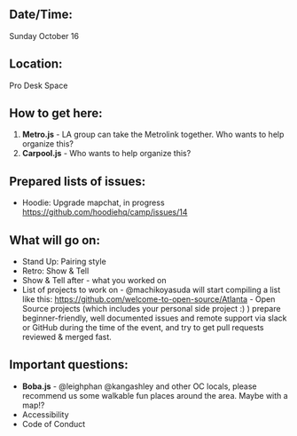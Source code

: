 ## Date/Time:
Sunday October 16

## Location: 
Pro Desk Space

## How to get here: 
1. **Metro.js** - LA group can take the Metrolink together. Who wants to help organize this? 
2. **Carpool.js** - Who wants to help organize this?

## Prepared lists of issues:
- Hoodie: Upgrade mapchat, in progress https://github.com/hoodiehq/camp/issues/14

## What will go on:
- Stand Up: Pairing style
- Retro: Show & Tell
- Show & Tell after - what you worked on
- List of projects to work on - @machikoyasuda will start compiling a list like this: https://github.com/welcome-to-open-source/Atlanta - Open Source projects (which includes your personal side project :) ) prepare beginner-friendly, well documented issues and remote support via slack or GitHub during the time of the event, and try to get pull requests reviewed & merged fast.

## Important questions: 
- **Boba.js** - @leighphan @kangashley and other OC locals, please recommend us some walkable fun places around the area. Maybe with a map!? 
- Accessibility
- Code of Conduct
